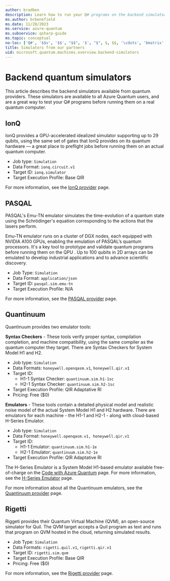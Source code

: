 ```yaml
---
author: bradben
description: Learn how to run your Q# programs on the backend simulators from Azure Quantum partners.
ms.author: brbenefield
ms.date: 11/28/2023
ms.service: azure-quantum
ms.subservice: qsharp-guide
ms.topic: conceptual
no-loc: ['Q#', '$$v', '$$', "$$", '$', "$", $, $$, '\cdots', 'bmatrix', '\ddots', '\equiv', '\sum', '\begin', '\end', '\sqrt', '\otimes', '{', '}', '\text', '\phi', '\kappa', '\psi', '\alpha', '\beta', '\gamma', '\delta', '\omega', '\bra', '\ket', '\boldone', '\\\\', '\\', '=', '\frac', '\text', '\mapsto', '\dagger', '\to', '\begin{cases}', '\end{cases}', '\operatorname', '\braket', '\id', '\expect', '\defeq', '\variance', '\dd', '&', '\begin{align}', '\end{align}', '\Lambda', '\lambda', '\Omega', '\mathrm', '\left', '\right', '\qquad', '\times', '\big', '\langle', '\rangle', '\bigg', '\Big', '|', '\mathbb', '\vec', '\in', '\texttt', '\ne', '<', '>', '\leq', '\geq', '~~', '~', '\begin{bmatrix}', '\end{bmatrix}', '\_', Quantum Development Kit]
title: Simulators from our partners
uid: microsoft.quantum.machines.overview.backend-simulators
---
```


# Backend quantum simulators

This article describes the backend simulators available from quantum providers. These simulators are available to all Azure Quantum users, and are a great way to test your Q# programs before running them on a real quantum computer.

## IonQ

IonQ provides a GPU-accelerated idealized simulator supporting up to 29 qubits, using the same set of gates that IonQ provides on its quantum hardware — a great place to preflight jobs before running them on an actual quantum computer.

- Job type: `Simulation`
- Data Format: `ionq.circuit.v1`
- Target ID: `ionq.simulator`
- Target Execution Profile: Base QIR

For more information, see the [IonQ provider](xref:microsoft.quantum.providers.ionq) page.

## PASQAL

PASQAL's Emu-TN emulator simulates the time-evolution of a quantum state using the Schrödinger's equation corresponding to the actions that the lasers perform.

Emu-TN emulator runs on a cluster of DGX nodes, each equipped with NVIDIA A100 GPUs, enabling the emulation of PASQAL’s quantum processors. It's a key tool to prototype and validate quantum programs before running them on the QPU . Up to 100 qubits in 2D arrays can be emulated to develop industrial applications and to advance scientific discovery.

- Job Type: `Simulation`
- Data Format: `application/json`
- Target ID: `pasqal.sim.emu-tn`
- Target Execution Profile: N/A

For more information, see the [PASQAL provider](xref:microsoft.quantum.providers.pasqal) page.

## Quantinuum

Quantinuum provides two emulator tools:

**Syntax Checkers** - These tools verify proper syntax, compilation completion, and machine compatibility, using the same compiler as the quantum computer they target. There are Syntax Checkers for System Model H1 and H2.

- Job type: `Simulation`
- Data Formats: `honeywell.openqasm.v1`, `honeywell.qir.v1`
- Target ID:
  - H1-1 Syntax Checker: `quantinuum.sim.h1-1sc`
  - H2-1 Syntax Checker: `quantinuum.sim.h2-1sc`
- Target Execution Profile: QIR Adaptative RI
- Pricing: Free ($0)

**Emulators** - These tools contain a detailed physical model and realistic noise model of the actual System Model H1 and H2 hardware. There are emulators for each machine - the H1-1 and H2-1 - along with cloud-based H-Series Emulator.
 
- Job type: `Simulation`
- Data Format: `honeywell.openqasm.v1, honeywell.qir.v1`
- Target ID:
  - H1-1 Emulator: `quantinuum.sim.h1-1e`
  - H2-1 Emulator: `quantinuum.sim.h2-1e`
- Target Execution Profile: QIR Adaptative RI

The H-Series Emulator is a System Model H1-based emulator available free-of-charge on the [Code with Azure Quantum](https://quantum.microsoft.com/experience/quantum-coding) page. For more information, see the [H-Series Emulator](xref:microsoft.quantum.providers.quantinuum#h-series-emulator-cloud-based) page.

For more information about all the Quantinuum emulators, see the [Quantinuum provider](xref:microsoft.quantum.providers.quantinuum) page.

## Rigetti

Riggeti provides their Quantum Virtual Machine (QVM), an open-source simulator for Quil. The QVM target accepts a Quil program as text and runs that program on QVM hosted in the cloud, returning simulated results.

- Job Type: `Simulation`
- Data Formats: `rigetti.quil.v1`, `rigetti.qir.v1`
- Target ID: `rigetti.sim.qvm`
- Target Execution Profile: Base QIR
- Pricing: Free ($0)

For more information, see the [Rigetti provider](xref:microsoft.quantum.providers.rigetti) page.